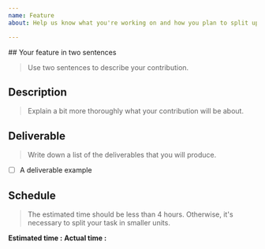 ```yaml
---
name: Feature
about: Help us know what you're working on and how you plan to split up the task

---
```


## Your feature in two sentences

> Use two sentences to describe your contribution.


## Description

> Explain a bit more thoroughly what your contribution will be about.


## Deliverable

> Write down a list of the deliverables that you will produce.

- [ ] A deliverable example

## Schedule

> The estimated time should be less than 4 hours. Otherwise, it's necessary to split your task in smaller units.

**Estimated time :** 
**Actual time :** 
